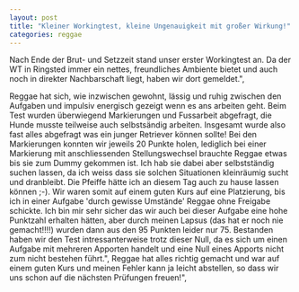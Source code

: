 ```yaml
---
layout: post
title: "Kleiner Workingtest, kleine Ungenauigkeit mit großer Wirkung!"
categories: reggae
---
```




Nach Ende der Brut- und Setzzeit stand unser erster Workingtest an. Da der WT in Ringsted immer ein nettes, freundliches Ambiente bietet und auch noch in direkter Nachbarschaft liegt, haben wir dort gemeldet.",
    
Reggae hat sich, wie inzwischen gewohnt, lässig und ruhig zwischen den Aufgaben und impulsiv energisch gezeigt wenn es ans arbeiten geht. Beim Test wurden überwiegend Markierungen und Fussarbeit abgefragt, die Hunde musste teilweise auch selbstsändig arbeiten. Insgesamt wurde also fast alles abgefragt was ein junger Retriever können sollte! Bei den Markierungen konnten wir jeweils 20 Punkte holen, lediglich bei einer Markierung mit anschliessenden Stellungswechsel brauchte Reggae etwas bis sie zum Dummy gekommen ist. Ich hab sie dabei aber selbstständig suchen lassen, da ich weiss dass sie solchen Situationen kleinräumig sucht und dranbleibt. Die Pfeiffe hätte ich an diesem Tag auch zu hause lassen können ;-). Wir waren somit auf einem guten Kurs auf eine Platzierung, bis ich in einer Aufgabe 'durch gewisse Umstände' Reggae ohne Freigabe schickte. Ich bin mir sehr sicher das wir auch bei dieser Aufgabe eine hohe Punktzahl erhalten hätten, aber durch meinen Lapsus (das hat er noch nie gemacht!!!!) wurden dann aus den 95 Punkten leider nur 75. Bestanden haben wir den Test intressanterweise trotz dieser Null, da es sich um einen Aufgabe mit mehreren Apporten handelt und eine Null eines Apports nicht zum nicht bestehen führt.",
Reggae hat alles richtig gemacht und war auf einem guten Kurs und meinen Fehler kann ja leicht abstellen, so dass wir uns schon auf die nächsten Prüfungen freuen!",
